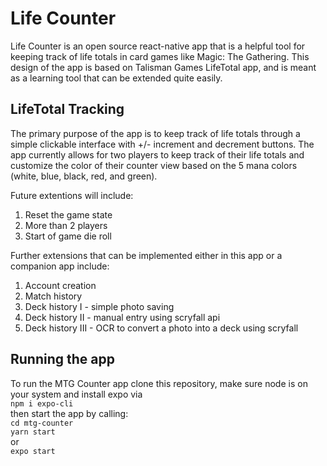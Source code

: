 # Life Counter

Life Counter is an open source react-native app that is a helpful tool for keeping track of life totals in card games like Magic: The Gathering. This design of the app is based on Talisman Games LifeTotal app, and is meant as a learning tool that can be extended quite easily.

## LifeTotal Tracking

The primary purpose of the app is to keep track of life totals through a simple clickable interface with +/- increment and decrement buttons. The app currently allows for two players to keep track of their life totals and customize the color of their counter view based on the 5 mana colors (white, blue, black, red, and green).

Future extentions will include:

1. Reset the game state
2. More than 2 players
3. Start of game die roll

Further extensions that can be implemented either in this app or a companion app include:

1. Account creation
2. Match history
3. Deck history I - simple photo saving
4. Deck history II - manual entry using scryfall api
5. Deck history III - OCR to convert a photo into a deck using scryfall

## Running the app

To run the MTG Counter app clone this repository, make sure node is on your system and install expo via
<br>
<code>npm i expo-cli</code>
<br>
then start the app by calling:
<br>
<code>cd mtg-counter</code>
<br>
<code>yarn start</code>
<br>
or
<br>
<code>expo start</code>
